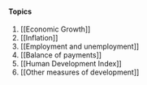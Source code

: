 #### Topics
1. [[Economic Growth]]
2. [[Inflation]]
3. [[Employment and unemployment]]
4. [[Balance of payments]]
5. [[Human Development Index]]
6. [[Other measures of development]]
